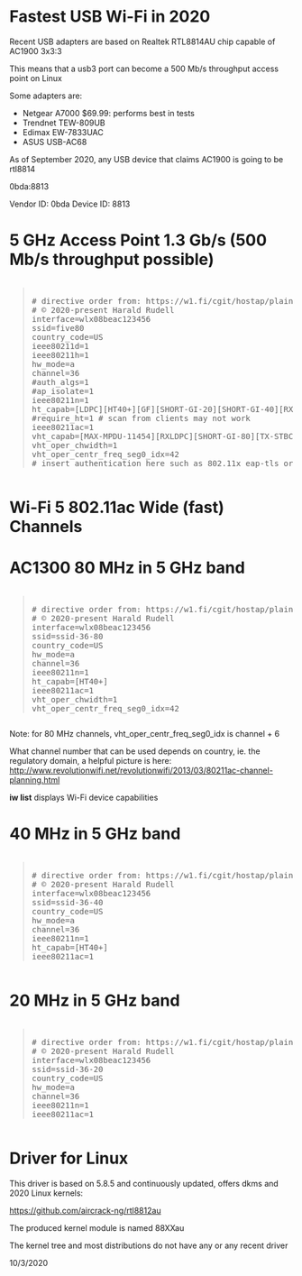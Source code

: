 # Fastest USB Wi-Fi in 2020

Recent USB adapters are based on Realtek RTL8814AU chip capable of AC1900 3x3:3

This means that a usb3 port can become a 500 Mb/s throughput access point on Linux

Some adapters are:
* Netgear A7000 $69.99: performs best in tests
* Trendnet TEW-809UB
* Edimax EW-7833UAC
* ASUS USB-AC68

As of September 2020, any USB device that claims AC1900 is going to be rtl8814

0bda:8813

Vendor ID: 0bda
Device ID: 8813

# 5 GHz Access Point 1.3 Gb/s (500 Mb/s throughput possible)
<pre><blockquote>
# directive order from: https://w1.fi/cgit/hostap/plain/hostapd/hostapd.conf
# © 2020-present Harald Rudell <harald.rudell@gmail.com>
interface=wlx08beac123456
ssid=five80
country_code=US
ieee80211d=1
ieee80211h=1
hw_mode=a
channel=36
#auth_algs=1
#ap_isolate=1
ieee80211n=1
ht_capab=[LDPC][HT40+][GF][SHORT-GI-20][SHORT-GI-40][RX-STBC123][MAX-AMSDU-7935][DSSS_CCK-40][40-INTOLERANT]
#require_ht=1 # scan from clients may not work
ieee80211ac=1
vht_capab=[MAX-MPDU-11454][RXLDPC][SHORT-GI-80][TX-STBC-2BY1][RX-STBC-123][SU-BEAMFORMEE][MAX-A-MPDU-LEN-EXP3][HTC-VHT][SOUNDING-DIMENSION-3]
vht_oper_chwidth=1
vht_oper_centr_freq_seg0_idx=42
# insert authentication here such as 802.11x eap-tls or wpa2
</blockquote></pre>

# Wi-Fi 5 802.11ac Wide (fast) Channels

# AC1300 80 MHz in 5 GHz band
<pre><blockquote>
# directive order from: https://w1.fi/cgit/hostap/plain/hostapd/hostapd.conf
# © 2020-present Harald Rudell <harald.rudell@gmail.com>
interface=wlx08beac123456
ssid=ssid-36-80
country_code=US
hw_mode=a
channel=36
ieee80211n=1
ht_capab=[HT40+]
ieee80211ac=1
vht_oper_chwidth=1
vht_oper_centr_freq_seg0_idx=42
</blockquote></pre>

Note: for 80 MHz channels, vht_oper_centr_freq_seg0_idx is channel + 6

What channel number that can be used depends on country, ie. the regulatory domain, a helpful picture is here: http://www.revolutionwifi.net/revolutionwifi/2013/03/80211ac-channel-planning.html

**iw list** displays Wi-Fi device capabilities

# 40 MHz in 5 GHz band
<pre><blockquote>
# directive order from: https://w1.fi/cgit/hostap/plain/hostapd/hostapd.conf
# © 2020-present Harald Rudell <harald.rudell@gmail.com>
interface=wlx08beac123456
ssid=ssid-36-40
country_code=US
hw_mode=a
channel=36
ieee80211n=1
ht_capab=[HT40+]
ieee80211ac=1
</blockquote></pre>

# 20 MHz in 5 GHz band
<pre><blockquote>
# directive order from: https://w1.fi/cgit/hostap/plain/hostapd/hostapd.conf
# © 2020-present Harald Rudell <harald.rudell@gmail.com>
interface=wlx08beac123456
ssid=ssid-36-20
country_code=US
hw_mode=a
channel=36
ieee80211n=1
ieee80211ac=1
</blockquote></pre>

# Driver for Linux
This driver is based on 5.8.5 and continuously updated, offers dkms and 2020 Linux kernels:

https://github.com/aircrack-ng/rtl8812au

The produced kernel module is named 88XXau

The kernel tree and most distributions do not have any or any recent driver

10/3/2020
